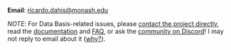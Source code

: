 __Email__: [ricardo.dahis@monash.edu](mailto:ricardo.dahis@monash.edu)

_NOTE_: For Data Basis-related issues, please [contact the project directly](https://basedosdados.org/contato), read the [documentation](https://basedosdados.github.io/mais/) and [FAQ](https://basedosdados.org/perguntas-frequentes), or ask the [community on Discord](https://discord.gg/huKWpsVYx4)! I may not reply to email about it ([why?](https://www.nealstephenson.com/why-i-am-a-bad-correspondent.html)).
